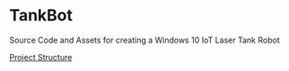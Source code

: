 # TankBot
Source Code and Assets for creating a Windows 10 IoT Laser Tank Robot

[Project Structure](Documentation/ProjectStructure.md)